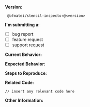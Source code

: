 **Version:**
<!-- Please specify the base version if possible -->
```
 @bfmatei/stencil-inspector@<version>
```

**I'm submitting a:**
<!-- (check one with "x") -->
- [ ] bug report
- [ ] feature request
- [ ] support request

**Current Behavior:**
<!-- Describe how the bug manifests. -->

**Expected Behavior:**
<!-- Describe what the behavior would be without the bug. -->

**Steps to Reproduce:**
<!-- If you are able to illustrate the bug or feature request with an example, please provide steps to reproduce and if possible a demo -->

**Related Code:**
```tsx
// insert any relevant code here
```

**Other Information:**
<!-- List any other information that is relevant to your issue. Stack traces, related issues, suggestions on how to fix, Stack Overflow links, forum links, etc. -->
